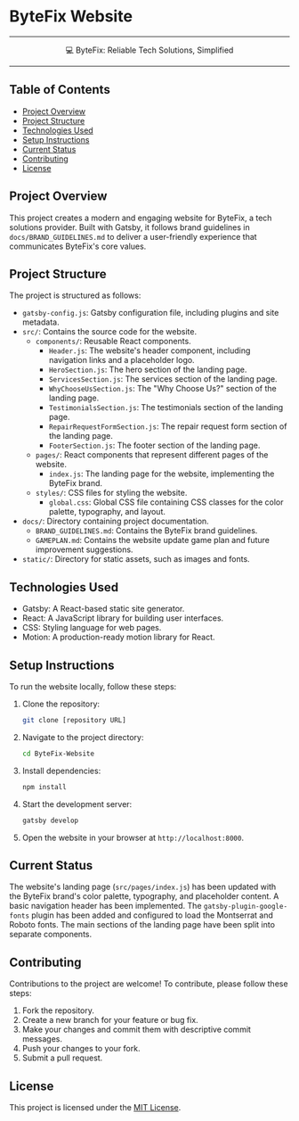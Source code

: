 # ByteFix Website

***

<p align="center">💻 ByteFix: Reliable Tech Solutions, Simplified</p>

***

## Table of Contents

*   [Project Overview](#project-overview)
*   [Project Structure](#project-structure)
*   [Technologies Used](#technologies-used)
*   [Setup Instructions](#setup-instructions)
*   [Current Status](#current-status)
*   [Contributing](#contributing)
*   [License](#license)

## Project Overview

This project creates a modern and engaging website for ByteFix, a tech solutions provider. Built with Gatsby, it follows brand guidelines in `docs/BRAND_GUIDELINES.md` to deliver a user-friendly experience that communicates ByteFix's core values.

## Project Structure

The project is structured as follows:

*   `gatsby-config.js`: Gatsby configuration file, including plugins and site metadata.
*   `src/`: Contains the source code for the website.
    *   `components/`: Reusable React components.
        *   `Header.js`: The website's header component, including navigation links and a placeholder logo.
        *   `HeroSection.js`: The hero section of the landing page.
        *   `ServicesSection.js`: The services section of the landing page.
        *   `WhyChooseUsSection.js`: The "Why Choose Us?" section of the landing page.
        *   `TestimonialsSection.js`: The testimonials section of the landing page.
        *   `RepairRequestFormSection.js`: The repair request form section of the landing page.
        *   `FooterSection.js`: The footer section of the landing page.
    *   `pages/`: React components that represent different pages of the website.
        *   `index.js`: The landing page for the website, implementing the ByteFix brand.
    *   `styles/`: CSS files for styling the website.
        *   `global.css`: Global CSS file containing CSS classes for the color palette, typography, and layout.
*   `docs/`: Directory containing project documentation.
    *   `BRAND_GUIDELINES.md`: Contains the ByteFix brand guidelines.
    *   `GAMEPLAN.md`: Contains the website update game plan and future improvement suggestions.
*   `static/`: Directory for static assets, such as images and fonts.

## Technologies Used

*   Gatsby: A React-based static site generator.
*   React: A JavaScript library for building user interfaces.
*   CSS: Styling language for web pages.
*   Motion: A production-ready motion library for React.

## Setup Instructions

To run the website locally, follow these steps:

1.  Clone the repository:
    ```bash
    git clone [repository URL]
    ```
2.  Navigate to the project directory:
    ```bash
    cd ByteFix-Website
    ```
3.  Install dependencies:
    ```bash
    npm install
    ```
4.  Start the development server:
    ```bash
    gatsby develop
    ```
5.  Open the website in your browser at `http://localhost:8000`.

## Current Status

The website's landing page (`src/pages/index.js`) has been updated with the ByteFix brand's color palette, typography, and placeholder content. A basic navigation header has been implemented. The `gatsby-plugin-google-fonts` plugin has been added and configured to load the Montserrat and Roboto fonts. The main sections of the landing page have been split into separate components.

## Contributing

Contributions to the project are welcome! To contribute, please follow these steps:

1.  Fork the repository.
2.  Create a new branch for your feature or bug fix.
3.  Make your changes and commit them with descriptive commit messages.
4.  Push your changes to your fork.
5.  Submit a pull request.

## License

This project is licensed under the [MIT License](LICENSE).
